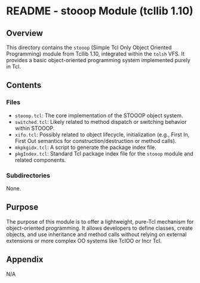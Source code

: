 # README - stooop Module (tcllib 1.10)

## Overview

This directory contains the `stooop` (Simple Tcl Only Object Oriented Programming) module from Tcllib 1.10, integrated within the `tolsh` VFS. It provides a basic object-oriented programming system implemented purely in Tcl.

## Contents

### Files

- `stooop.tcl`: The core implementation of the STOOOP object system.
- `switched.tcl`: Likely related to method dispatch or switching behavior within STOOOP.
- `xifo.tcl`: Possibly related to object lifecycle, initialization (e.g., First In, First Out semantics for construction/destruction or method calls).
- `mkpkgidx.tcl`: A script to generate the package index file.
- `pkgIndex.tcl`: Standard Tcl package index file for the `stooop` module and related components.

### Subdirectories

None.

## Purpose

The purpose of this module is to offer a lightweight, pure-Tcl mechanism for object-oriented programming. It allows developers to define classes, create objects, and use inheritance and method calls without relying on external extensions or more complex OO systems like TclOO or Incr Tcl.

## Appendix

N/A 